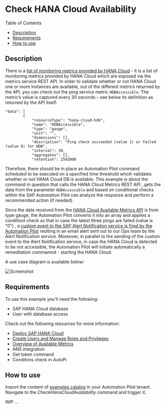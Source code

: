 # Check HANA Cloud Availability

Table of Contents

* [Description](#description)
* [Requirements](#requirements)
* [How to use](#how-to-use)

## Description

There is a [list of monitoring metrics provided by HANA Cloud](https://help.sap.com/docs/HANA_CLOUD_DATABASE/f9c5015e72e04fffa14d7d4f7267d897/46e370ced3ef4d2bbd0ec2337df5f565.html) - it is a list of monitoring metrics provided by HANA Cloud which are exposed via the metrics service REST API. In order to validate whether or not HANA Cloud one or more instances are available, out of the different metrics returned by the API, you can check out the ping service metric `HDBAccessible`. The metric’s value is captured every 30 seconds – see below its definition as returned by the API itself:
```
"data": [
        {
            "resourceType": "hana-cloud-hdb",
            "name": "HDBAccessible",
            "type": "gauge",
            "unit": "",
            "dimensions": [],
            "description": "Ping check succeeded (value 1) or failed (value 0) for HDB",
            "interval": 30,
            "aggregates": [],
            "retention": 2592000
```

Therefore, there should be in place an Automation Pilot command scheduled to be executed on a specified time threshold whcih validates whether or not HANA Cloud DB is available.
This example is about the command in question that calls the HANA Cloud Metrics REST API ,  gets the datа from the parameter `HDBAccessible` and based on conditional checks within the SAP Automation Pilot can analyze the response and perform a recommended action (if needed). 

Since the date received from the [HANA Cloud Available Metrics API]([url](https://help.sap.com/docs/HANA_CLOUD_DATABASE/f9c5015e72e04fffa14d7d4f7267d897/46e370ced3ef4d2bbd0ec2337df5f565.html)) is from type gauge, the Automation Pilot converts it into an array and applies a conditionl check so that in case the latest three pings are failed (value is "0") , a [custom event to the SAP Alert Notificaiton service is fired by the Automation Pilot]([url](https://help.sap.com/docs/automation-pilot/automation-pilot/producing-custom-events)) reulting in an email alert sent out to our Ops team by the Alert Notification service. 
Moreover, in parallel to the sending of the custom event to the Alert Notification service, in case the HANA Cloud is detected to be not accessible, the Automation Pilot will initiate automatically a remeditation commamnd - starting the HANA Cloud. 

A use case diagram is available below: 

![Screenshot](assets/check-hana-availability-1.png)

## Requirements

To use this example you'll need the following:

* SAP HANA Cloud database
* User with database access

Check out the following resources for more information:

* [Deploy SAP HANA Cloud](https://developers.sap.com/tutorials/hana-cloud-deploying.html)
* [Create Users and Manage Roles and Privileges](https://developers.sap.com/tutorials/hana-cloud-mission-trial-4.html)
* [Overview of Available Metrics](https://help.sap.com/docs/HANA_CLOUD_DATABASE/f9c5015e72e04fffa14d7d4f7267d897/46e370ced3ef4d2bbd0ec2337df5f565.html)
* ANS integration 
* Get token command  
* Conditons check in AutoPi

## How to use

Import the content of [examples catalog](catalog.json) in your Automation Pilot tenant. Navigate to the *CheckHanaCloudAvailability* command and trigger it.

WIP ... 
